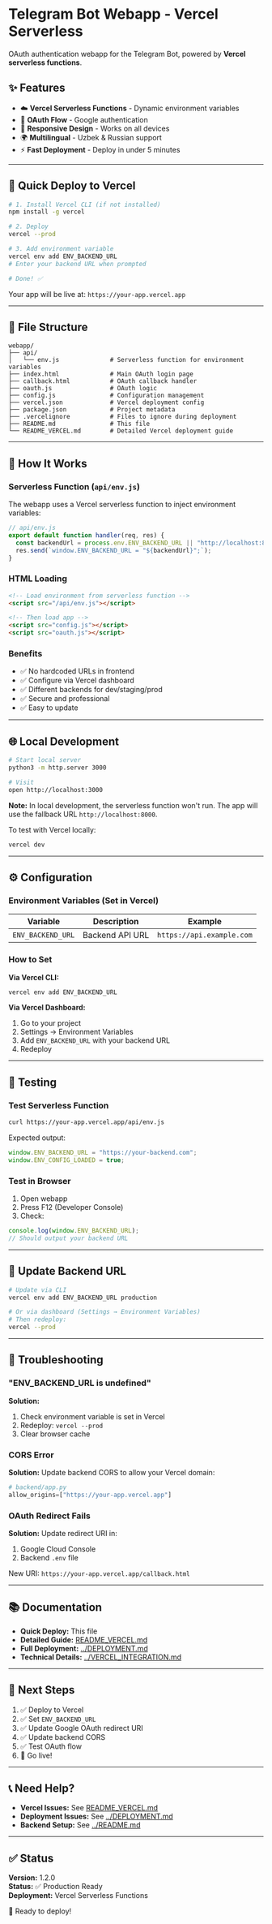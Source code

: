 # Telegram Bot Webapp - Vercel Serverless

OAuth authentication webapp for the Telegram Bot, powered by **Vercel serverless functions**.

## ✨ Features

- ☁️ **Vercel Serverless Functions** - Dynamic environment variables
- 🔐 **OAuth Flow** - Google authentication
- 📱 **Responsive Design** - Works on all devices
- 🌍 **Multilingual** - Uzbek & Russian support
- ⚡ **Fast Deployment** - Deploy in under 5 minutes

---

## 🚀 Quick Deploy to Vercel

```bash
# 1. Install Vercel CLI (if not installed)
npm install -g vercel

# 2. Deploy
vercel --prod

# 3. Add environment variable
vercel env add ENV_BACKEND_URL
# Enter your backend URL when prompted

# Done! ✅
```

Your app will be live at: `https://your-app.vercel.app`

---

## 📁 File Structure

```
webapp/
├── api/
│   └── env.js              # Serverless function for environment variables
├── index.html              # Main OAuth login page
├── callback.html           # OAuth callback handler
├── oauth.js                # OAuth logic
├── config.js               # Configuration management
├── vercel.json             # Vercel deployment config
├── package.json            # Project metadata
├── .vercelignore           # Files to ignore during deployment
├── README.md               # This file
└── README_VERCEL.md        # Detailed Vercel deployment guide
```

---

## 🔧 How It Works

### Serverless Function (`api/env.js`)

The webapp uses a Vercel serverless function to inject environment variables:

```javascript
// api/env.js
export default function handler(req, res) {
  const backendUrl = process.env.ENV_BACKEND_URL || "http://localhost:8000";
  res.send(`window.ENV_BACKEND_URL = "${backendUrl}";`);
}
```

### HTML Loading

```html
<!-- Load environment from serverless function -->
<script src="/api/env.js"></script>

<!-- Then load app -->
<script src="config.js"></script>
<script src="oauth.js"></script>
```

### Benefits

- ✅ No hardcoded URLs in frontend
- ✅ Configure via Vercel dashboard
- ✅ Different backends for dev/staging/prod
- ✅ Secure and professional
- ✅ Easy to update

---

## 🌐 Local Development

```bash
# Start local server
python3 -m http.server 3000

# Visit
open http://localhost:3000
```

**Note:** In local development, the serverless function won't run. The app will use the fallback URL `http://localhost:8000`.

To test with Vercel locally:
```bash
vercel dev
```

---

## ⚙️ Configuration

### Environment Variables (Set in Vercel)

| Variable | Description | Example |
|----------|-------------|---------|
| `ENV_BACKEND_URL` | Backend API URL | `https://api.example.com` |

### How to Set

**Via Vercel CLI:**
```bash
vercel env add ENV_BACKEND_URL
```

**Via Vercel Dashboard:**
1. Go to your project
2. Settings → Environment Variables
3. Add `ENV_BACKEND_URL` with your backend URL
4. Redeploy

---

## 🧪 Testing

### Test Serverless Function

```bash
curl https://your-app.vercel.app/api/env.js
```

Expected output:
```javascript
window.ENV_BACKEND_URL = "https://your-backend.com";
window.ENV_CONFIG_LOADED = true;
```

### Test in Browser

1. Open webapp
2. Press F12 (Developer Console)
3. Check:
```javascript
console.log(window.ENV_BACKEND_URL);
// Should output your backend URL
```

---

## 🔄 Update Backend URL

```bash
# Update via CLI
vercel env add ENV_BACKEND_URL production

# Or via dashboard (Settings → Environment Variables)
# Then redeploy:
vercel --prod
```

---

## 🐛 Troubleshooting

### "ENV_BACKEND_URL is undefined"

**Solution:**
1. Check environment variable is set in Vercel
2. Redeploy: `vercel --prod`
3. Clear browser cache

### CORS Error

**Solution:** Update backend CORS to allow your Vercel domain:
```python
# backend/app.py
allow_origins=["https://your-app.vercel.app"]
```

### OAuth Redirect Fails

**Solution:** Update redirect URI in:
1. Google Cloud Console
2. Backend `.env` file

New URI: `https://your-app.vercel.app/callback.html`

---

## 📚 Documentation

- **Quick Deploy:** This file
- **Detailed Guide:** [README_VERCEL.md](README_VERCEL.md)
- **Full Deployment:** [../DEPLOYMENT.md](../DEPLOYMENT.md)
- **Technical Details:** [../VERCEL_INTEGRATION.md](../VERCEL_INTEGRATION.md)

---

## 🎯 Next Steps

1. ✅ Deploy to Vercel
2. ✅ Set `ENV_BACKEND_URL`
3. ✅ Update Google OAuth redirect URI
4. ✅ Update backend CORS
5. ✅ Test OAuth flow
6. 🎉 Go live!

---

## 📞 Need Help?

- **Vercel Issues:** See [README_VERCEL.md](README_VERCEL.md)
- **Deployment Issues:** See [../DEPLOYMENT.md](../DEPLOYMENT.md)
- **Backend Setup:** See [../README.md](../README.md)

---

## ✅ Status

**Version:** 1.2.0  
**Status:** ✅ Production Ready  
**Deployment:** Vercel Serverless Functions  

🚀 Ready to deploy!
